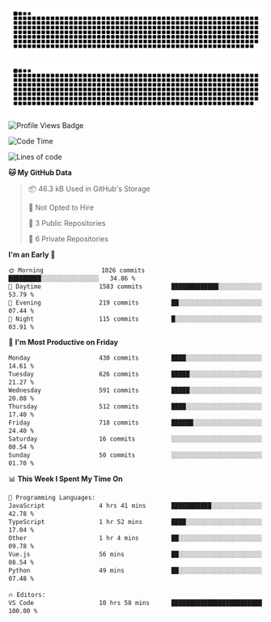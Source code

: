 <img src="https://github.com/nielsbaggerman/nielsbaggerman/blob/output/github-contribution-grid-snake.svg#gh-light-mode-only" alt="GitHub Snake Light">
<img src="https://github.com/nielsbaggerman/nielsbaggerman/blob/output/github-contribution-grid-snake-dark.svg#gh-dark-mode-only" alt="GitHub Snake Dark">
<img src="https://komarev.com/ghpvc/?username=nielsbaggerman&amp;label=Profile+Views" alt="Profile Views Badge" />

<!--START_SECTION:waka-->
![Code Time](http://img.shields.io/badge/Code%20Time-1%2C979%20hrs%2034%20mins-blue)

![Lines of code](https://img.shields.io/badge/From%20Hello%20World%20I%27ve%20Written-6.9%20million%20lines%20of%20code-blue)

**🐱 My GitHub Data** 

> 📦 46.3 kB Used in GitHub's Storage 
 > 
> 🚫 Not Opted to Hire
 > 
> 📜 3 Public Repositories 
 > 
> 🔑 6 Private Repositories 
 > 
**I'm an Early 🐤** 

```text
🌞 Morning                1026 commits        █████████░░░░░░░░░░░░░░░░   34.86 % 
🌆 Daytime                1583 commits        █████████████░░░░░░░░░░░░   53.79 % 
🌃 Evening                219 commits         ██░░░░░░░░░░░░░░░░░░░░░░░   07.44 % 
🌙 Night                  115 commits         █░░░░░░░░░░░░░░░░░░░░░░░░   03.91 % 
```
📅 **I'm Most Productive on Friday** 

```text
Monday                   430 commits         ████░░░░░░░░░░░░░░░░░░░░░   14.61 % 
Tuesday                  626 commits         █████░░░░░░░░░░░░░░░░░░░░   21.27 % 
Wednesday                591 commits         █████░░░░░░░░░░░░░░░░░░░░   20.08 % 
Thursday                 512 commits         ████░░░░░░░░░░░░░░░░░░░░░   17.40 % 
Friday                   718 commits         ██████░░░░░░░░░░░░░░░░░░░   24.40 % 
Saturday                 16 commits          ░░░░░░░░░░░░░░░░░░░░░░░░░   00.54 % 
Sunday                   50 commits          ░░░░░░░░░░░░░░░░░░░░░░░░░   01.70 % 
```


📊 **This Week I Spent My Time On** 

```text
💬 Programming Languages: 
JavaScript               4 hrs 41 mins       ███████████░░░░░░░░░░░░░░   42.78 % 
TypeScript               1 hr 52 mins        ████░░░░░░░░░░░░░░░░░░░░░   17.04 % 
Other                    1 hr 4 mins         ██░░░░░░░░░░░░░░░░░░░░░░░   09.78 % 
Vue.js                   56 mins             ██░░░░░░░░░░░░░░░░░░░░░░░   08.54 % 
Python                   49 mins             ██░░░░░░░░░░░░░░░░░░░░░░░   07.48 % 

🔥 Editors: 
VS Code                  10 hrs 58 mins      █████████████████████████   100.00 % 
```


<!--END_SECTION:waka-->
